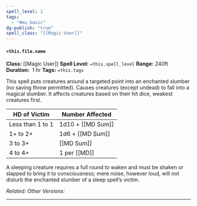 ```yaml
---
spell_level: 1
tags:
  - "#mu_basic"
dg-publish: "true"
spell_class: "[[Magic User]]"
---
```


#### `=this.file.name`

**Class:** [[Magic User]]
**Spell Level:** `=this.spell_level` 
**Range:** 240ft
**Duration:**  1 hr
**Tags:** `=this.tags`

This spell puts creatures around a targeted point into an enchanted slumber (no saving throw permitted). Causes creatures (except undead) to fall into a magical slumber. It affects creatures based on their hit dice, weakest creatures first.

| HD of Victim     | Number Affected   |
| ---------------- | ----------------- |
| Less than 1 to 1 | 1d10 + [[MD Sum]] |
| 1+ to 2+         | 1d6 + [[MD Sum]]  |
| 3 to 3+          | [[MD Sum]]        |
| 4 to 4+          | 1 per [[MD]]      | 


A sleeping creature requires a full round to waken and must be shaken or slapped to bring it to consciousness; mere noise, however loud, will not disturb the enchanted slumber of a sleep spell’s victim.

*Related:*
*Other Versions:*
___

  






